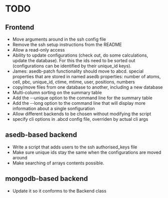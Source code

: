 # TODO

## Frontend

* Move arguments around in the ssh config file
* Remove the ssh setup instructions from the README
* Allow a read-only access
* Ability to update configurations (check out, do some calculations, update the database). For this the ids need to be sorted out (configurations can be identified by their unique_id keys).
* James: asedb-patch functionality should move to abcd. special properties that are stored in named asedb properties: number of atoms, cell, pbc, unique_id, ctime, mtime, user, positions, numbers
* copy/move files from one database to another, including a new database
* Multi-column sorting on the summary table
* Add the --unique option to the command line for the summary table
* Add the --long option to the command line that will display more information about a single sonfiguration
* Allow different backends to be chosen without modifying the script
* specify cli options in .abcd config file, overriden by actual cli args

## asedb-based backend

* Write a script that adds users to the ssh authorised_keys file
* Make sure unique ids stay the same when the configurations are moved around
* Make searching of arrays contents possible.

## mongodb-based backend

* Update it so it conforms to the Backend class
